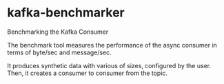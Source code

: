 # kafka-benchmarker 
Benchmarking the Kafka Consumer

The benchmark tool measures the performance of the async consumer in terms of byte/sec and message/sec.

It produces synthetic data with various of sizes, configured by the user. Then, it creates a consumer to consumer from the topic.